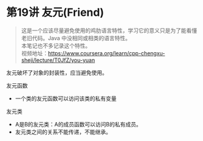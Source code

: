 # 第19讲 友元(Friend)

> 这是一个应该尽量避免使用的鸡肋语言特性，学习它的意义只是为了能看懂老旧代码。Java 中没相同或相类的语言特性。  
> 本笔记也不多记录这个特性。  
> 视频地址：<https://www.coursera.org/learn/cpp-chengxu-sheji/lecture/T0JfZ/you-yuan>

友元破坏了对象的封装性，应当避免使用。  

友元函数  
* 一个类的友元函数可以访问该类的私有变量

友元类  
* A是B的友元类：A的成员函数可以访问B的私有成员。
* 友元类之间的关系不能传递，不能继承。
